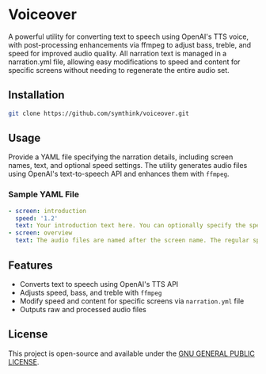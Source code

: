 # Voiceover

A powerful utility for converting text to speech using OpenAI's TTS voice, with post-processing enhancements via ffmpeg to adjust bass, treble, and speed for improved audio quality. All narration text is managed in a narration.yml file, allowing easy modifications to speed and content for specific screens without needing to regenerate the entire audio set.

## Installation

```sh
git clone https://github.com/symthink/voiceover.git
```

## Usage

Provide a YAML file specifying the narration details, including screen names, text, and optional speed settings. The utility generates audio files using OpenAI's text-to-speech API and enhances them with `ffmpeg`.

### Sample YAML File

```yaml
- screen: introduction
  speed: '1.2'
  text: Your introduction text here. You can optionally specify the speed. It defaults to 1.3.
- screen: overview
  text: The audio files are named after the screen name. The regular speed file produced from the OpenAI text-to-speech API is stored in the "audio" folder. Then, the "ffmpeg" utility is used to adjust the speed while boosting bass and reducing the treble slightly to enhance voice quality at the higher speed. The post-processed file is then stored under "audio-processed".
```

## Features

- Converts text to speech using OpenAI's TTS API
- Adjusts speed, bass, and treble with `ffmpeg`
- Modify speed and content for specific screens via `narration.yml` file
- Outputs raw and processed audio files

## License

This project is open-source and available under the [GNU GENERAL PUBLIC LICENSE](LICENSE).

